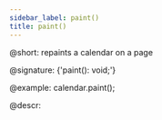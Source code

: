 ```yaml
---
sidebar_label: paint()
title: paint()
---          
```


@short: repaints a calendar on a page

@signature: {'paint(): void;'}

@example:
calendar.paint();

@descr:
